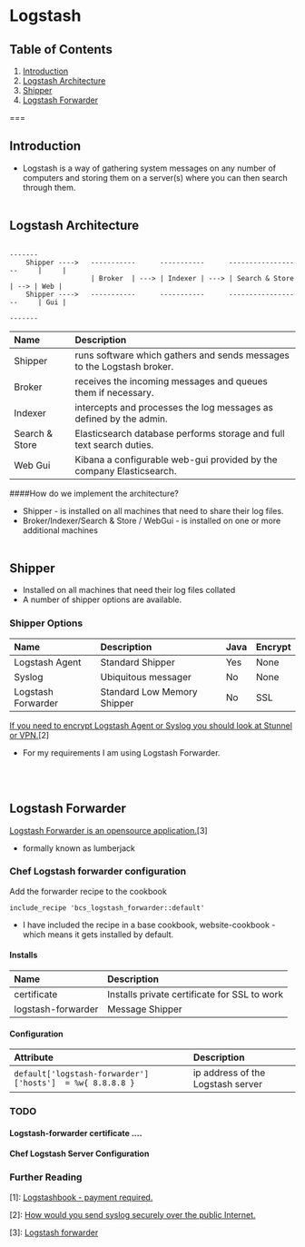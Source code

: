 # Logstash

## Table of Contents
1. [Introduction](#introduction)
1. [Logstash Architecture](#logstash-architecture)
1. [Shipper](#shipper)
1. [Logstash Forwarder](#logstash-forwarder)

===

## Introduction

* Logstash is a way of gathering system messages on any number of computers and storing them on a server(s) where you can then search through them.
<br><br>

## Logstash Architecture

````
                                                                             -------
    Shipper ---->   -----------      -----------      ------------------     |     |
                    | Broker  | ---> | Indexer | ---> | Search & Store | --> | Web |
    Shipper ---->   -----------      -----------      ------------------     | Gui |
                                                                             -------
````

| Name           | Description                                                            |
|:---------------|:---------------------------------------------------------------------- |
| Shipper        | runs software which gathers and sends messages to the Logstash broker. |
| Broker         | receives the incoming messages and queues them if necessary.           |
| Indexer        | intercepts and processes the log messages as defined by the admin.     |
| Search & Store | Elasticsearch database performs storage and full text search duties.   |
| Web Gui        | Kibana a configurable web-gui provided by the company Elasticsearch.   |


####How do we implement the architecture?

* Shipper - is installed on all machines that need to share their log files.
* Broker/Indexer/Search & Store / WebGui - is installed on one or more additional machines
<br><br>

## Shipper

* Installed on all machines that need their log files collated
* A number of shipper options are available.

### Shipper Options

| Name               | Description                 | Java  | Encrypt |
|:------------------ |:--------------------------- |:----- |:--------|
| Logstash Agent     | Standard Shipper            | Yes   | None    |
| Syslog             | Ubiquitous messager         | No    | None    |
| Logstash Forwarder | Standard Low Memory Shipper | No    | SSL     |

[If you need to encrypt Logstash Agent or Syslog you should look at Stunnel or VPN.](http://serverfault.com/questions/20840/how-would-you-send-syslog-securely-over-the-public-internet)[2]
* For my requirements I am using Logstash Forwarder.
<br>
<br>

## Logstash Forwarder

[Logstash Forwarder is an opensource application.](https://github.com/elastic/logstash-forwarder)[3]
  * formally known as lumberjack

### Chef Logstash forwarder configuration

Add the forwarder recipe to the cookbook

  `include_recipe 'bcs_logstash_forwarder::default'`
* I have included the recipe in a base cookbook, website-cookbook - which means it gets installed by default.


#### Installs

| Name               | Description                                  |
|:------------------ |:-------------------------------------------- |
| certificate        | Installs private certificate for SSL to work |
| logstash-forwarder | Message Shipper                              |


#### Configuration

| Attribute                                                  | Description                       |
|:---------------------------------------------------------- |:--------------------------------- |
| `default['logstash-forwarder']['hosts']  = %w{ 8.8.8.8 }`  | ip address of the Logstash server |



### TODO
#### Logstash-forwarder certificate ....
#### Chef Logstash Server Configuration





### Further Reading

[1]: [Logstashbook - payment required.](http://www.logstashbook.com/)

[2]: [How would you send syslog securely over the public Internet.](http://serverfault.com/questions/20840/how-would-you-send-syslog-securely-over-the-public-internet)

[3]: [Logstash forwarder](https://github.com/elastic/logstash-forwarder)